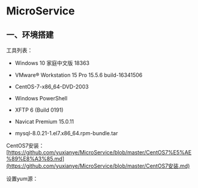 # MicroService

## 一、环境搭建

工具列表：

- Windows 10 家庭中文版 18363

- VMware® Workstation 15 Pro  15.5.6 build-16341506

- CentOS-7-x86_64-DVD-2003

- Windows PowerShell

- XFTP 6 (Build 0191)

- Navicat Premium 15.0.11

- mysql-8.0.21-1.el7.x86_64.rpm-bundle.tar

  

CentOS7安装： [https://github.com/yuxianye/MicroService/blob/master/CentOS7%E5%AE%89%E8%A3%85.md](https://github.com/yuxianye/MicroService/blob/master/CentOS7安装.md)



设置yum源：



